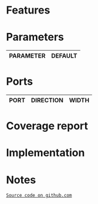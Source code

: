 # Features

# Parameters
| PARAMETER | DEFAULT |
|-|-|

# Ports
| PORT | DIRECTION | WIDTH |
|-|-|-|

# Coverage report

# Implementation

# Notes
[`Source code on github.com`](https://github.com/scorbetta/rdnv/tree/main/tatooine/library/syn/random_gaussian/rtl)
